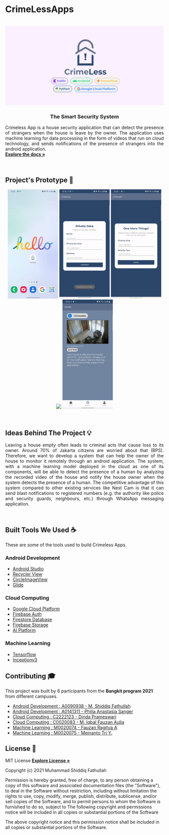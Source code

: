 # CrimeLessApps

<!-- PROJECT LOGO -->
<p align="center">
  <br>
  <img  width="1280px" src="https://github.com/mas-diq/CrimeLessApps/blob/master/Crimeless.png" />
  <h3 align="center">The Smart Security System</h3>
  <p align="justify">
    Crimeless App is a house security application that can detect the presence of strangers when the house is leave by the owner. The application uses machine learning for data processing in the form of videos that run on cloud technology, and sends notifications of the presence of strangers into the android application.
    <br />
    <a href="https://github.com/mas-diq/CrimeLessApps/tree/master"><strong>Explore the docs »</strong></a>
  </p>
</p>
<br>

<!-- ABOUT THE PROJECT -->

## Project's Prototype :star2:

<p align="center">
<img  width="160px" src="https://github.com/mas-diq/CrimeLessApps/blob/master/gif1.gif" />
<img  width="160px" src="https://github.com/mas-diq/CrimeLessApps/blob/master/gif2.gif" />
<img  width="160px" src="https://github.com/mas-diq/CrimeLessApps/blob/master/gif3.gif" />
<img  width="160px" src="https://github.com/mas-diq/CrimeLessApps/blob/master/gif4.gif" />
<img  width="160px" src="https://github.com/mas-diq/CrimeLessApps/blob/master/gif5.gif" />
</p>
<br>

<!-- ABOUT THE PROJECT -->

## Ideas Behind The Project :bulb:

<p align="justify">
Leaving a house empty often leads to criminal acts that cause loss to its owner. Around 70% of Jakarta citizens are worried about that (BPS). Therefore, we want to develop a system that can help the owner of the house to monitor it remotely through an android application. The system, with a machine learning model deployed in the cloud as one of its components, will be able to detect the presence of a human by analyzing the recorded video of the house and notify the house owner when the system detects the presence of a human. The competitive advantage of this system compared to other existing services like Nest Cam is that it can send blast notifications to registered numbers (e.g. the authority like police and security guards, neighbours, etc.) through WhatsApp messaging application.
</p>
<br>

## Built Tools We Used :coffee:

These are some of the tools used to build Crimeless Apps.

### Android Development

* [Android Studio](https://developer.android.com/studio)
* [Recycler View](https://developer.android.com/jetpack/androidx/releases/recyclerview)
* [CircleImageView](https://github.com/hdodenhof/CircleImageView)
* [Glide](https://github.com/bumptech/glide)

### Cloud Computing

* [Google Cloud Platform](https://cloud.google.com/)
* [Firebase Auth](https://firebase.google.com/products/auth)
* [Firestore Database](https://firebase.google.com/products-build)
* [Firebase Storage](https://firebase.google.com/docs/storage)
* [AI Platform](https://cloud.google.com/vertex-ai)

### Machine Learning

* [Tensorflow](https://www.tensorflow.org/)
* [Inceptionv3](https://keras.io/api/applications/inceptionv3/)
  <br>

<!-- GETTING STARTED -->
<!-- ## Getting Started
This is an example of how you may give instructions on setting up your project locally.
To get a local copy up and running follow these simple example steps. -->

<!-- CONTRIBUTING -->

## Contributing :mortar_board:

This project was built by 6 participants from the **Bangkit program 2021** from different campuses.

* [Android Development : A0090938 - M. Shiddiq Fathullah](https://www.linkedin.com/in/muhammad-shiddiq-f-5a1868111/)
* [Android Development : A0141311 - Philia Anastasia Sanger](https://www.linkedin.com/in/philia-sanger-4b757a207/)
* [Cloud Computing : C2222123 - Dinda Prameswari](https://www.linkedin.com/in/dinda-prameswari-1a20911ba/)
* [Cloud Computing : C0020083 - M. Iqbal Fauzan Aulia](https://www.linkedin.com/in/muhammad-iqbal-fauzan-aulia-252730195/)
* [Machine Learning : M0020074 - Fauzan Ragitya A](https://www.linkedin.com/in/fauzan-ragitya-5457b5173/)
* [Machine Learning : M0020075 - Meinanto Tri Y.](https://www.linkedin.com/in/meinantoyuriawan/)
  <br>

<!-- LICENSE -->

## License :page_facing_up:

MIT License
<a href="https://github.com/mas-diq/CrimeLessApps/blob/master/LICENSE"><strong>Explore License »</strong></a>

Copyright (c) 2021 Muhammad Shiddiq Fathullah

Permission is hereby granted, free of charge, to any person obtaining a copy of this software and
associated documentation files (the "Software"), to deal in the Software without restriction,
including without limitation the rights to use, copy, modify, merge, publish, distribute,
sublicense, and/or sell copies of the Software, and to permit persons to whom the Software is
furnished to do so, subject to The following copyright and permissions notice will be included in
all copies or substantial portions of the Software

The above copyright notice and this permission notice shall be included in all copies or substantial
portions of the Software.
